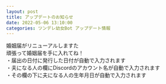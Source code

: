 ```yaml
---
layout: post
title: アップデートのお知らせ
date: 2022-05-06 13:10:00
categories: ツンデレ幼女Bot アップデート情報
---
```

婚姻届がリニューアルしますた<br>頑張って婚姻届を手に入れてね！<br>・届出の日付に発行した日付が自動で入力されます<br>・夫になる人の欄にDiscordのアカウント名が自動で入力されます<br>・その欄の下に夫になる人の生年月日が自動で入力されます